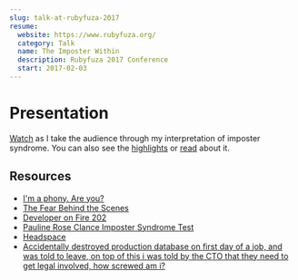 ```yaml
---
slug: talk-at-rubyfuza-2017
resume:
  website: https://www.rubyfuza.org/
  category: Talk
  name: The Imposter Within
  description: Rubyfuza 2017 Conference
  start: 2017-02-03
---
```


# Presentation

[Watch](https://www.youtube.com/watch?v=fkgAc0DY4s8) as I take the audience through my interpretation of
imposter syndrome. You can also see the [highlights](https://twitter.com/i/moments/830378337516322816)
or [read](/blog/rubyfuza-2017-conference/) about it.

## Resources

- [I'm a phony. Are you?](https://www.hanselman.com/blog/ImAPhonyAreYou.aspx)
- [The Fear Behind the Scenes](/blog/the-fear-behind-the-scenes/)
- [Developer on Fire 202](http://developeronfire.com/podcast/episode-202-clarice-bouwer-leaving-comfort-behind)
- [Pauline Rose Clance Imposter Syndrome Test](http://paulineroseclance.com/pdf/IPscoringtest.pdf)
- [Headspace](https://www.headspace.com/)
- [Accidentally destroyed production database on first day of a job, and was told to leave, on top of this i was told by the CTO that they need to get legal involved, how screwed am i?](https://www.reddit.com/r/cscareerquestions/comments/6ez8ag/accidentally_destroyed_production_database_on/)
